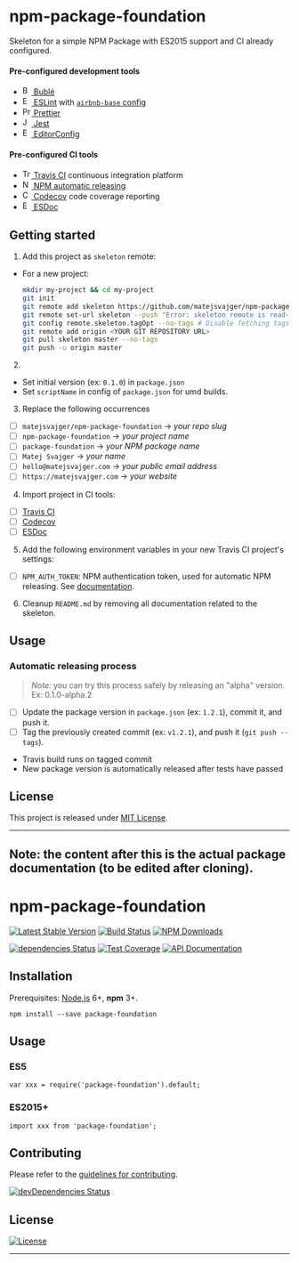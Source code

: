 # npm-package-foundation

Skeleton for a simple NPM Package with ES2015 support and CI already configured.

#### Pre-configured development tools

- [<img alt="Bublé" src="https://buble.surge.sh/favicon.png" height="16"> Bublé](https://buble.surge.sh/guide/)
- [<img alt="ESLint" src="https://eslint.org/img/favicon.512x512.png" height="16"> ESLint](https://eslint.org/) with [`airbnb-base` config](https://www.npmjs.com/package/eslint-config-airbnb-base)
- [<img alt="Prettier" src="https://prettier.io/icon.png" height="16"> Prettier](https://prettier.io/)
- [<img alt="Jest" src="https://jestjs.io/img/favicon/favicon.ico" height="16"> Jest](https://jestjs.io/)
- [<img alt="EditorConfig" src="https://editorconfig.org/favicon.ico" height="16"> EditorConfig](https://editorconfig.org/)

#### Pre-configured CI tools

- [<img alt="Travis CI" src="https://cdn.travis-ci.org/images/favicon-076a22660830dc325cc8ed70e7146a59.png" height="16"> Travis CI](https://travis-ci.org/) continuous integration platform
- [<img alt="NPM" src="https://static.npmjs.com/da3ab40fb0861d15c83854c29f5f2962.png" height="16"> NPM automatic releasing](https://docs.travis-ci.com/user/deployment/npm)
- [<img alt="Codecov" src="https://codecov.io/static/favicons/favicon-16x16.png" height="16"> Codecov](https://codecov.io/) code coverage reporting
- [<img alt="ESDoc" src="https://esdoc.org/favicon.ico" height="16"> ESDoc](https://esdoc.org/)


## Getting started

1. Add this project as `skeleton` remote:

- For a new project:
  ```sh
  mkdir my-project && cd my-project
  git init
  git remote add skeleton https://github.com/matejsvajger/npm-package-foundation.git
  git remote set-url skeleton --push "Error: skeleton remote is read-only" # Disable pushing on skeleton
  git config remote.skeleton.tagOpt --no-tags # Disable fetching tags on skeleton
  git remote add origin <YOUR GIT REPOSITORY URL>
  git pull skeleton master --no-tags
  git push -u origin master
  ```

2.
- Set initial version (ex: `0.1.0`) in `package.json`
- Set `scriptName` in config of `package.json` for umd builds.

3. Replace the following occurrences

- [ ] `matejsvajger/npm-package-foundation` → _your repo slug_
- [ ] `npm-package-foundation` → _your project name_
- [ ] `package-foundation` → _your NPM package name_
- [ ] `Matej Svajger` → _your name_
- [ ] `hello@matejsvajger.com` → _your public email address_
- [ ] `https://matejsvajger.com` → _your website_

4. Import project in CI tools:

- [ ] [Travis CI](https://travis-ci.org/)
- [ ] [Codecov](https://codecov.io/)
- [ ] [ESDoc](https://doc.esdoc.org/-/generate.html)

5. Add the following environment variables in your new Travis CI project's settings:

- [ ] `NPM_AUTH_TOKEN`: NPM authentication token, used for automatic NPM releasing. See [documentation](https://docs.travis-ci.com/user/deployment/npm).

6. Cleanup `README.md` by removing all documentation related to the skeleton.

## Usage

### Automatic releasing process

> _Note:_ you can try this process safely by releasing an "alpha" version. Ex: 0.1.0-alpha.2

- [ ] Update the package version in `package.json` (ex: `1.2.1`), commit it, and push it.
- [ ] Tag the previously created commit (ex: `v1.2.1`), and push it (`git push --tags`).
- Travis build runs on tagged commit
- New package version is automatically released after tests have passed

## License

This project is released under [MIT License](LICENSE.md).

---

## **Note:** the content after this is the actual package documentation (to be edited after cloning).

# npm-package-foundation

[![Latest Stable Version](https://img.shields.io/npm/v/package-foundation.svg)](https://www.npmjs.com/package/package-foundation)
[![Build Status](https://img.shields.io/travis/matejsvajger/npm-package-foundation/master.svg)](https://travis-ci.org/matejsvajger/npm-package-foundation)
[![NPM Downloads](https://img.shields.io/npm/dm/package-foundation.svg)](https://www.npmjs.com/package/package-foundation)

[![dependencies Status](https://david-dm.org/matejsvajger/npm-package-foundation/status.svg)](https://david-dm.org/matejsvajger/npm-package-foundation)
[![Test Coverage](https://img.shields.io/codecov/c/github/matejsvajger/npm-package-foundation/master.svg)](https://codecov.io/github/matejsvajger/npm-package-foundation?branch=master)
[![API Documentation](https://doc.esdoc.org/github.com/matejsvajger/npm-package-foundation/badge.svg)](https://doc.esdoc.org/github.com/matejsvajger/npm-package-foundation/)

## Installation

Prerequisites: [Node.js](https://nodejs.org/) 6+, **npm** 3+.

    npm install --save package-foundation

## Usage

### ES5

    var xxx = require('package-foundation').default;

### ES2015+

    import xxx from 'package-foundation';

## Contributing

Please refer to the [guidelines for contributing](./CONTRIBUTING.md).

[![devDependencies Status](https://david-dm.org/matejsvajger/npm-package-foundation/dev-status.svg)](https://david-dm.org/matejsvajger/npm-package-foundation?type=dev)

## License

[![License](https://img.shields.io/npm/l/package-foundation.svg)](LICENSE.md)

---
